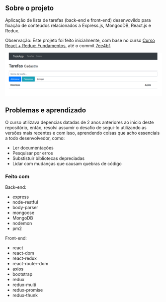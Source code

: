 ## Sobre o projeto

Aplicação de lista de tarefas (back-end e front-end) desenvovildo para fixação de conteúdos relacionados a Express.js, MongooDB, React.js e Redux.

Observação: Este projeto foi feito inicialmente, com base no curso [Curso React + Redux: Fundamentos](https://www.udemy.com/course/react-redux-pt/), até o commit [7ee4bf](https://github.com/robsonsilv4/todo-app/commit/7ee4bfd96ee3493dcafae764c3886290cbc94ac6).

![TodoApp](./screenshots/todoapp.png)

## Problemas e aprendizado

O curso utilizava depencias datadas de 2 anos anteriores ao inicio deste repositório, então, resolvi assumir o desafio de segui-lo utilizando as versões mais recentes e com isso, aprendendo coisas que acho essenciais a todo desenvolvedor, como:

- Ler documentações
- Pesquisar por erros
- Substistuir bibliotecas depreciadas
- Lidar com mudanças que causam quebras de código

### Feito com

Back-end:

- express
- node-restful
- body-parser
- mongoose
- MongoDB
- nodemon
- pm2

Front-end:

- react
- react-dom
- react-redux
- react-router-dom
- axios
- bootstrap
- redux
- redux-multi
- redux-promise
- redux-thunk
